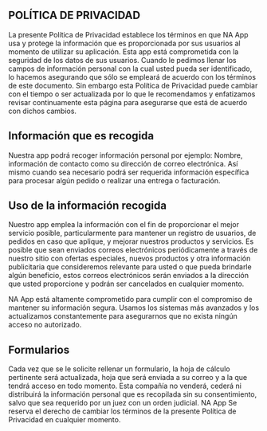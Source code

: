 ## POLÍTICA DE PRIVACIDAD

La presente Política de Privacidad establece los términos en que NA App usa y protege la información que es proporcionada por sus usuarios al momento de utilizar su aplicación. Esta app está comprometida con la seguridad de los datos de sus usuarios. Cuando le pedimos llenar los campos de información personal con la cual usted pueda ser identificado, lo hacemos asegurando que sólo se empleará de acuerdo con los términos de este documento. Sin embargo esta Política de Privacidad puede cambiar con el tiempo o ser actualizada por lo que le recomendamos y enfatizamos revisar continuamente esta página para asegurarse que está de acuerdo con dichos cambios.

## Información que es recogida

Nuestra app podrá recoger información personal por ejemplo: Nombre,  información de contacto como  su dirección de correo electrónica. Así mismo cuando sea necesario podrá ser requerida información específica para procesar algún pedido o realizar una entrega o facturación.

## Uso de la información recogida

Nuestro app emplea la información con el fin de proporcionar el mejor servicio posible, particularmente para mantener un registro de usuarios, de pedidos en caso que aplique, y mejorar nuestros productos y servicios.  Es posible que sean enviados correos electrónicos periódicamente a través de nuestro sitio con ofertas especiales, nuevos productos y otra información publicitaria que consideremos relevante para usted o que pueda brindarle algún beneficio, estos correos electrónicos serán enviados a la dirección que usted proporcione y podrán ser cancelados en cualquier momento.

NA App está altamente comprometido para cumplir con el compromiso de mantener su información segura. Usamos los sistemas más avanzados y los actualizamos constantemente para asegurarnos que no exista ningún acceso no autorizado.

## Formularios

Cada vez que se le solicite rellenar un formulario, la hoja de cálculo pertinente será actualizada, hoja que será enviada a su correo y a la que tendrá acceso en todo momento. Esta compañía no venderá, cederá ni distribuirá la información personal que es recopilada sin su consentimiento, salvo que sea requerido por un juez con un orden judicial.
NA App Se reserva el derecho de cambiar los términos de la presente Política de Privacidad en cualquier momento.
